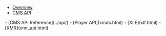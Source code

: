 - [Overview](api.html)
- [CMS API](cms_api.html)
<nonwhite>
- [CMS API Reference](../api/)
</nonwhite>
- [Player API](xmds.html)
- [XLF](xlf.html)
- [XMR](xmr_api.html)